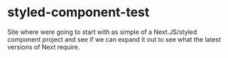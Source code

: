 # styled-component-test
Site where were going to start with as simple of a Next.JS/styled component project and see if we can expand it out to see what the latest versions of Next require.
